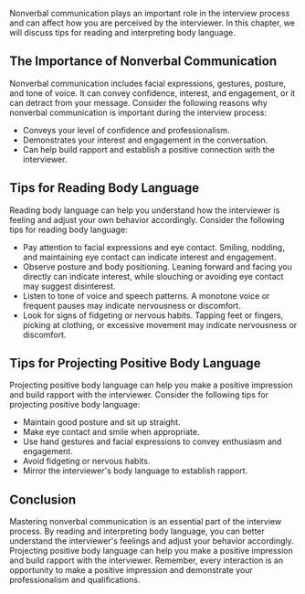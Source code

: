 
Nonverbal communication plays an important role in the interview process and can affect how you are perceived by the interviewer. In this chapter, we will discuss tips for reading and interpreting body language.

The Importance of Nonverbal Communication
-----------------------------------------

Nonverbal communication includes facial expressions, gestures, posture, and tone of voice. It can convey confidence, interest, and engagement, or it can detract from your message. Consider the following reasons why nonverbal communication is important during the interview process:

* Conveys your level of confidence and professionalism.
* Demonstrates your interest and engagement in the conversation.
* Can help build rapport and establish a positive connection with the interviewer.

Tips for Reading Body Language
------------------------------

Reading body language can help you understand how the interviewer is feeling and adjust your own behavior accordingly. Consider the following tips for reading body language:

* Pay attention to facial expressions and eye contact. Smiling, nodding, and maintaining eye contact can indicate interest and engagement.
* Observe posture and body positioning. Leaning forward and facing you directly can indicate interest, while slouching or avoiding eye contact may suggest disinterest.
* Listen to tone of voice and speech patterns. A monotone voice or frequent pauses may indicate nervousness or discomfort.
* Look for signs of fidgeting or nervous habits. Tapping feet or fingers, picking at clothing, or excessive movement may indicate nervousness or discomfort.

Tips for Projecting Positive Body Language
------------------------------------------

Projecting positive body language can help you make a positive impression and build rapport with the interviewer. Consider the following tips for projecting positive body language:

* Maintain good posture and sit up straight.
* Make eye contact and smile when appropriate.
* Use hand gestures and facial expressions to convey enthusiasm and engagement.
* Avoid fidgeting or nervous habits.
* Mirror the interviewer's body language to establish rapport.

Conclusion
----------

Mastering nonverbal communication is an essential part of the interview process. By reading and interpreting body language, you can better understand the interviewer's feelings and adjust your behavior accordingly. Projecting positive body language can help you make a positive impression and build rapport with the interviewer. Remember, every interaction is an opportunity to make a positive impression and demonstrate your professionalism and qualifications.
